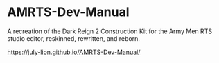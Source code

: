 # AMRTS-Dev-Manual

A recreation of the Dark Reign 2 Construction Kit for the Army Men RTS studio editor, reskinned, rewritten, and reborn.

https://july-lion.github.io/AMRTS-Dev-Manual/
